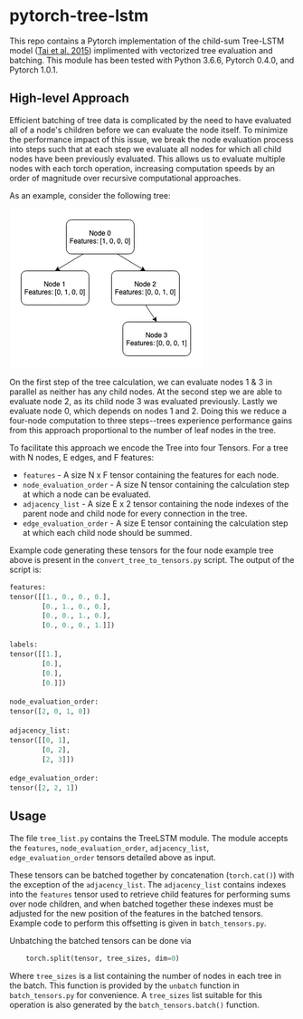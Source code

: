 # pytorch-tree-lstm

This repo contains a Pytorch implementation of the child-sum Tree-LSTM model
([Tai et al. 2015](https://arxiv.org/abs/1503.00075)) implimented with
vectorized tree evaluation and batching.  This module has been tested with
Python 3.6.6, Pytorch 0.4.0, and Pytorch 1.0.1.

## High-level Approach

Efficient batching of tree data is complicated by the need to have evaluated all
of a node's children before we can evaluate the node itself.  To minimize the
performance impact of this issue, we break the node evaluation process into
steps such that at each step we evaluate all nodes for which all child
nodes have been previously evaluated.  This allows us to evaluate multiple nodes
with each torch operation, increasing computation speeds by an order of magnitude
over recursive computational approaches.

As an example, consider the following tree:

![tree](tree.png)

On the first step of the tree calculation, we can evaluate nodes 1 & 3 in parallel
as neither has any child nodes.  At the second step we are able to evaluate node
2, as its child node 3 was evaluated previously.  Lastly we evaluate node 0, which
depends on nodes 1 and 2.  Doing this we reduce a four-node computation to three
steps--trees experience performance gains from this approach proportional to the
number of leaf nodes in the tree.

To facilitate this approach we encode the Tree into four Tensors.  For a tree
with N nodes, E edges, and F features:

* `features` - A size N x F tensor containing the features for each node.
* `node_evaluation_order` - A size N tensor containing the calculation step at which
a node can be evaluated.
* `adjacency_list` - A size E x 2 tensor containing the node indexes of the
parent node and child node for every connection in the tree.
* `edge_evaluation_order` - A size E tensor containing the calculation step at which
each child node should be summed.

Example code generating these tensors for the four node example tree above is present
in the `convert_tree_to_tensors.py` script.  The output of the script is:

```python
features:
tensor([[1., 0., 0., 0.],
        [0., 1., 0., 0.],
        [0., 0., 1., 0.],
        [0., 0., 0., 1.]])

labels:
tensor([[1.],
        [0.],
        [0.],
        [0.]])

node_evaluation_order:
tensor([2, 0, 1, 0])

adjacency_list:
tensor([[0, 1],
        [0, 2],
        [2, 3]])

edge_evaluation_order:
tensor([2, 2, 1])
```

## Usage

The file `tree_list.py` contains the TreeLSTM module.  The module accepts the
`features`, `node_evaluation_order`, `adjacency_list`, `edge_evaluation_order`
tensors detailed above as input.

These tensors can be batched together by concatenation (`torch.cat()`) with the
exception of the `adjacency_list`.  The `adjacency_list` contains indexes into
the `features` tensor used to retrieve child features for performing sums over
node children, and when batched together these indexes must be adjusted for the
new position of the features in the batched tensors.  Example code to perform
this offsetting is given in `batch_tensors.py`.

Unbatching the batched tensors can be done via

```python
    torch.split(tensor, tree_sizes, dim=0)
```

Where `tree_sizes` is a list containing the number of nodes in each tree in the
batch.  This function is provided by the `unbatch` function in
`batch_tensors.py` for convenience.  A `tree_sizes` list suitable for this
operation is also generated by the `batch_tensors.batch()` function.
